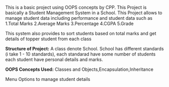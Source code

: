 This is a basic project using OOPS concepts by CPP.
This Project is basically a Student Management System in a School.
This Project allows to manage student data including performance and student data such as
1.Total Marks
2.Average Marks
3.Percentage
4.CGPA
5.Grade

This system also provides to sort students based on total marks and get details of topper student from each class

**Structure of Project:**
A class denote School. School has different standards (i take 1 - 10 standards),
each standarad have some number of students
each student have personal details and marks.

**OOPS Concepts Used:**
Classes and Objects,Encapsulation,Inheritance

Menu Options to manage student details
